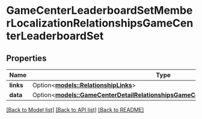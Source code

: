 # GameCenterLeaderboardSetMemberLocalizationRelationshipsGameCenterLeaderboardSet

## Properties

Name | Type | Description | Notes
------------ | ------------- | ------------- | -------------
**links** | Option<[**models::RelationshipLinks**](RelationshipLinks.md)> |  | [optional]
**data** | Option<[**models::GameCenterDetailRelationshipsGameCenterLeaderboardSetsDataInner**](GameCenterDetail_relationships_gameCenterLeaderboardSets_data_inner.md)> |  | [optional]

[[Back to Model list]](../README.md#documentation-for-models) [[Back to API list]](../README.md#documentation-for-api-endpoints) [[Back to README]](../README.md)


